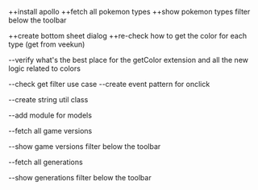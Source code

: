 ++install apollo
++fetch all pokemon types
++show pokemon types filter below the toolbar

++create bottom sheet dialog
++re-check how to get the color for each type (get from veekun)

--verify what's the best place for the getColor extension and all the new logic related to colors

--check get filter use case
--create event pattern for onclick

--create string util class


--add module for models

--fetch all game versions

--show game versions filter below the toolbar

--fetch all generations

--show generations filter below the toolbar